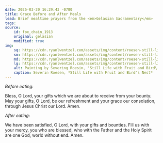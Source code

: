 ```yaml
---
date: 2025-03-20 16:29:43 -0700
title: Grace Before and After Meals
lead: Brief mealtime prayers from the <em>Gelasian Sacramentary</em>
tags:
source:
    id: fox_chain_1913
    original: gelasian
    modified: true
img:
    sq: https://cdn.ryanlwentzel.com/assets/img/content/roesen-still-life-fruit-sq.webp
    sm: https://cdn.ryanlwentzel.com/assets/img/content/roesen-still-life-fruit-sm.webp
    md: https://cdn.ryanlwentzel.com/assets/img/content/roesen-still-life-fruit-md.webp
    lg: https://cdn.ryanlwentzel.com/assets/img/content/roesen-still-life-fruit-lg.webp
    alt: Painting by Severing Roesin, 'Still Life with Fruit and Bird\'s Nest'
    caption: Severin Roesen, *Still Life with Fruit and Bird's Nest*
---
```

*Before eating:*

Bless, O Lord, your gifts which we are about to receive from your bounty. May your gifts, O Lord, be our refreshment and your grace our consolation, through Jesus Christ our Lord. Amen.

*After eating:*

We have been satisfied, O Lord, with your gifts and bounties. Fill us with your mercy, you who are blessed, who with the Father and the Holy Spirit are one God, world without end. Amen.
